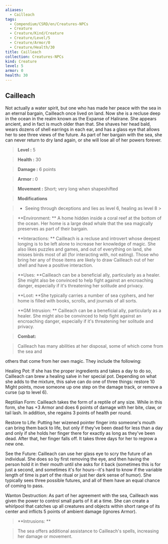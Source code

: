 ```yaml
---
aliases:
  - Cailleach
tags:
  - Compendium/CSRD/en/Creatures-NPCs
  - Creature
  - Creature/Kind/Creature
  - Creature/Level/5
  - Creature/Armor/0
  - Creature/Health/30
title: Cailleach
collection: Creatures-NPCs
kind: Creature
level: 5
armor: 0
health: 30
---
```

## Cailleach    
Not actually a water spirit, but one who has made her peace with the sea in an eternal bargain, Cailleach once lived on land. Now she is a recluse deep in the ocean in the realm known as the Expanse of Halirane. She appears ancient, and in fact is much older than that. She shaves her head bald, wears dozens of shell earrings in each ear, and has a glass eye that allows her to see three views of the future. As part of her bargain with the sea, she can never return to dry land again, or she will lose all of her powers forever.    
  
    
> **Level :** 5    
> **Health :** 30    
> **Damage :** 6 points    
> **Armor :** 0    
> **Movement :** Short; very long when shapeshifted    
> **Modifications**    
>- Seeing through deceptions and lies as level 6, healing as level 8 >  
>    
> **Environment: ** A home hidden inside a coral reef at the bottom of the ocean. Her home is a large dead whale that the sea magically preserves as part of their bargain.    
> **Interactions: ** Cailleach is a recluse and introvert whose deepest longing is to be left alone to increase her knowledge of magic. She also likes puzzles and games, and out of everything on land, she misses birds most of all (for interacting with, not eating). Those who bring her any of those items are likely to draw Cailleach out of her shell and have a positive interaction.    
> **Uses: **Cailleach can be a beneficial ally, particularly as a healer. She might also be convinced to help fight against an encroaching danger, especially if it's threatening her solitude and privacy.    
> **Loot: **She typically carries a number of sea cyphers, and her home is filled with books, scrolls, and journals of all sorts.    
> **GM Intrusion: ** Cailleach can be a beneficial ally, particularly as a healer. She might also be convinced to help fight against an encroaching danger, especially if it's threatening her solitude and privacy.    
  
> **Combat:**   
> Cailleach has many abilities at her disposal, some of which come from the sea and  
others that come from her own magic. They include the following:  
Healing Pot: If she has the proper ingredients and takes a day to do so, Cailleach can brew a healing salve in her special pot. Depending on what she adds to the mixture, this salve can do one of three things: restore 10 Might points, move someone up one step on the damage track, or remove a curse (up to level 6).  
Reptilian Form: Cailleach takes the form of a reptile of any size. While in this form, she has +3 Armor and does 6 points of damage with her bite, claw, or tail lash. In addition, she regains 3 points of health per round.  
Restore to Life: Putting her wizened pointer finger into someone's mouth can bring them back to life, but only if they've been dead for less than a day and only if she holds her finger there for exactly as long as they've been dead. After that, her finger falls off. It takes three days for her to regrow a new one.  
See the Future: Cailleach can use her glass eye to scry the future of an individual. She does so by first removing the eye, and then having the person hold it in their mouth until she asks for it back (sometimes this is for just a second, and sometimes it's for hours--it's hard to know if the variable length of time is part of the ritual or just her dark sense of humor). She typically sees three possible futures, and all of them have an equal chance of coming to pass.  
Wanton Destruction: As part of her agreement with the sea, Cailleach was given the power to control small parts of it at a time. She can create a whirlpool that catches up all creatures and objects within short range of its center and inflicts 5 points of ambient damage (ignores Armor).    
    
  
> **Intrusions: **   
> The sea offers additional assistance to Cailleach's spells, increasing her damage or movement.    
